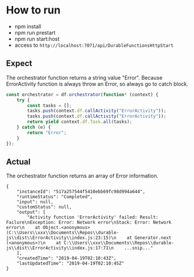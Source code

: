 # How to run

- npm install
- npm run prestart
- npm run start:host
- access to `http://localhost:7071/api/DurableFunctionsHttpStart`

## Expect

The orchestrator function returns a string value "Error".
Because ErrorActivity function is always throw an Error, so always go to catch block.

```typescript
const orchestrator = df.orchestrator(function* (context) {
    try {
        const tasks = [];
        tasks.push(context.df.callActivity("ErrorActivity"));
        tasks.push(context.df.callActivity("ErrorActivity"));
        return yield context.df.Task.all(tasks);
    } catch (e) {
        return "Error";
    }
});
```

## Actual

The orchestrator function returns an array of Error information.

```
{
    "instanceId": "517a257544f5410ebb69fc98d994a644",
    "runtimeStatus": "Completed",
    "input": null,
    "customStatus": null,
    "output": [
        "Activity function 'ErrorActivity' failed: Result: Failure\nException: Error: Network error\nStack: Error: Network error\n    at Object.<anonymous> (C:\\Users\\xxx\\Documents\\Repos\\durable-js\\dist\\ErrorActivity\\index.js:23:15)\n    at Generator.next (<anonymous>)\n    at C:\\Users\\xxx\\Documents\\Repos\\durable-js\\dist\\ErrorActivity\\index.js:17:71\n    ...snip..."
    ],
    "createdTime": "2019-04-19T02:10:43Z",
    "lastUpdatedTime": "2019-04-19T02:10:45Z"
}
```

